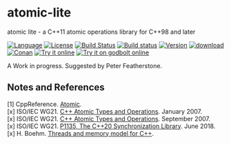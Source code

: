 # atomic-lite

atomic lite - a C++11 atomic operations library for C++98 and later

[![Language](https://img.shields.io/badge/C%2B%2B-98/11/14/17-blue.svg)](https://en.wikipedia.org/wiki/C%2B%2B#Standardization) [![License](https://img.shields.io/badge/license-BSL-blue.svg)](https://opensource.org/licenses/BSL-1.0) [![Build Status](https://github.com/martinmoene/atomic-lite/actions/workflows/ci.yml/badge.svg)](https://github.com/martinmoene/atomic-lite/actions/workflows/ci.yml) [![Build status](https://ci.appveyor.com/api/projects/status/gpmw4gt271itoy2n?svg=true)](https://ci.appveyor.com/project/martinmoene/atomic-lite) [![Version](https://badge.fury.io/gh/martinmoene%2Fany-lite.svg)](https://github.com/martinmoene/atomic-lite/releases) [![download](https://img.shields.io/badge/latest-download-blue.svg)](https://raw.githubusercontent.com/martinmoene/atomic-lite/master/include/nonstd/atomic.hpp) [![Conan](https://img.shields.io/badge/on-conan-blue.svg)](https://bintray.com/martinmoene/nonstd-lite/atomic-lite%3Anonstd-lite/_latestVersion) [![Try it online](https://img.shields.io/badge/on-wandbox-blue.svg)](https://wandbox.org/permlink/GzoTkzwF7t5ncDg0) [![Try it on godbolt online](https://img.shields.io/badge/on-godbolt-blue.svg)](https://godbolt.org/z/vMueSf)

A Work in progress. Suggested by Peter Featherstone.

## Notes and References

[1] CppReference. [Atomic](http://en.cppreference.com/w/cpp/utility/atomic).  
[x] ISO/IEC WG21. [C++ Atomic Types and Operations](https://wg21.link/n2145). January 2007.  
[x] ISO/IEC WG21. [C++ Atomic Types and Operations](https://wg21.link/n2393). September 2007.  
[x] ISO/IEC WG21. [P1135, The C++20 Synchronization Library](http://wg21.link/p1135). June 2018.  
[x] H. Boehm. [Threads and memory model for C++](https://hboehm.info/c++mm/).  
